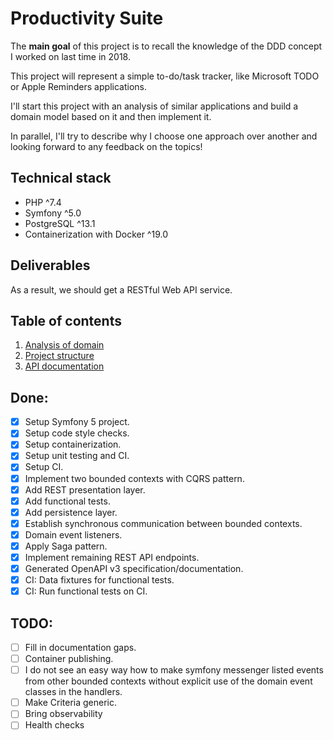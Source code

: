 # Productivity Suite

The **main goal** of this project is to recall the knowledge of the DDD concept I worked on last time in 2018.

This project will represent a simple to-do/task tracker, like Microsoft TODO or Apple Reminders applications.

I'll start this project with an analysis of similar applications and build a domain model based on it and then implement it.

In parallel, I'll try to describe why I choose one approach over another and looking forward to any feedback on the topics! 

## Technical stack

- PHP ^7.4
- Symfony ^5.0
- PostgreSQL ^13.1
- Containerization with Docker ^19.0

## Deliverables

As a result, we should get a RESTful Web API service.

## Table of contents

1) [Analysis of domain](./docs/001-analysis-of-tasks-applications.md)
2) [Project structure](./docs/002-project-structure.md)
2) [API documentation](./docs/020-api-documentation.md)

## Done:
- [x] Setup Symfony 5 project.
- [x] Setup code style checks.
- [x] Setup containerization.
- [x] Setup unit testing and CI.
- [x] Setup CI.
- [x] Implement two bounded contexts with CQRS pattern.
- [x] Add REST presentation layer.
- [x] Add functional tests.
- [x] Add persistence layer.
- [x] Establish synchronous communication between bounded contexts.
- [x] Domain event listeners.
- [x] Apply Saga pattern.
- [x] Implement remaining REST API endpoints.
- [x] Generated OpenAPI v3 specification/documentation.
- [x] CI: Data fixtures for functional tests.
- [x] CI: Run functional tests on CI.

## TODO:
- [ ] Fill in documentation gaps.
- [ ] Container publishing.
- [ ] I do not see an easy way how to make symfony messenger listed events from other bounded
contexts without explicit use of the domain event classes in the handlers.
- [ ] Make Criteria generic.
- [ ] Bring observability
- [ ] Health checks
